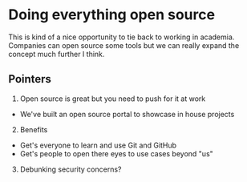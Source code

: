 # Doing everything open source
This is kind of a nice opportunity to tie back to working in academia. Companies can open source some tools but we can really expand the concept much further I think.

## Pointers

1. Open source is great but you need to push for it at work
  - We've built an open source portal to showcase in house projects

2. Benefits
  - Get's everyone to learn and use Git and GitHub
  - Get's people to open there eyes to use cases beyond "us"

3. Debunking security concerns?
